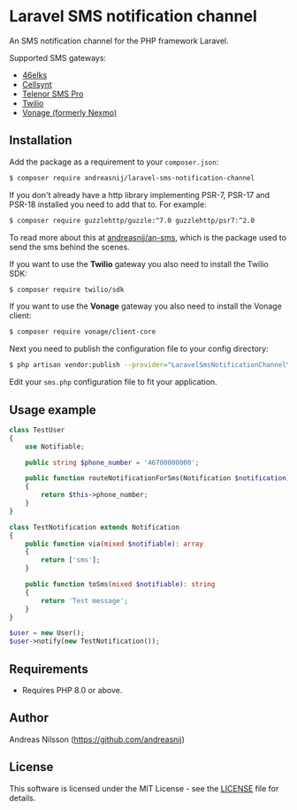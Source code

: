 # Laravel SMS notification channel

An SMS notification channel for the PHP framework Laravel.

Supported SMS gateways:

- [46elks](https://46elks.com/)                         
- [Cellsynt](https://www.cellsynt.com)     
- [Telenor SMS Pro](https://www.smspro.se/)   
- [Twilio](https://www.twilio.com)     
- [Vonage (formerly Nexmo)](https://www.vonage.com) 



## Installation
Add the package as a requirement to your `composer.json`:
```bash
$ composer require andreasnij/laravel-sms-notification-channel
```

If you don't already have a http library implementing PSR-7, PSR-17 and PSR-18 installed you
need to add that to. For example:
```bash
$ composer require guzzlehttp/guzzle:^7.0 guzzlehttp/psr7:^2.0
```

To read more about this at [andreasnij/an-sms](https://github.com/andreasnij/an-sms), which 
is the package used to send the sms behind the scenes. 

If you want to use the **Twilio** gateway you also need to install the Twilio SDK:

```bash
$ composer require twilio/sdk
```

If you want to use the **Vonage** gateway you also need to install the Vonage client:

```bash
$ composer require vonage/client-core
```

Next you need to publish the configuration file to your config directory:

```bash
$ php artisan vendor:publish --provider="LaravelSmsNotificationChannel\ServiceProvider" --tag="config"
```

Edit your `sms.php` configuration file to fit your application.

## Usage example
```php
class TestUser 
{
    use Notifiable;

    public string $phone_number = '46700000000';

    public function routeNotificationForSms(Notification $notification): ?string
    {
        return $this->phone_number;
    }
}

class TestNotification extends Notification
{
    public function via(mixed $notifiable): array
    {
        return ['sms'];
    }

    public function toSms(mixed $notifiable): string
    {
        return 'Test message';
    }
}

$user = new User();
$user->notify(new TestNotification());
```


## Requirements
- Requires PHP 8.0 or above.

## Author
Andreas Nilsson (<https://github.com/andreasnij>)

## License
This software is licensed under the MIT License - see the [LICENSE](LICENSE.md) file for details.
